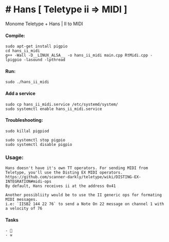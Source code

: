 # # Hans [ Teletype ii => MIDI ] 

Monome Teletype + Hans | II to MIDI

#### Compile:

    sudo apt-get install pigpio
    cd hans_ii_midi
    g++ -Wall -D__LINUX_ALSA__ -o hans_ii_midi main.cpp RtMidi.cpp -lpigpio -lasound -lpthread


#### Run:

    sudo ./hans_ii_midi

#### Add a service

    sudo cp hans_ii_midi.service /etc/systemd/system/
    sudo systemctl enable hans_ii_midi.service

#### Troubleshooting: 

    sudo killal pigpiod 

    sudo systemctl stop pigpio
    sudo systemctl disable pigpio
    
### Usage:
    Hans doesn't have it's own TT operators. For sending MIDI from Teletype, you'll use the Disting EX MIDI operators.
    https://github.com/scanner-darkly/teletype/wiki/DISTING-EX-INTEGRATION#midi-ops 
    By default, Hans receives ii at the address 0x41 
    
    Another possibliity would be to use the II generic ops for formating MIDI messages.
    i.e: `IISB2 144 22 76` to send a Note On 22 message on channel 1 with a velocity of 76

#### Tasks

    - 🧹
    - ⚒
